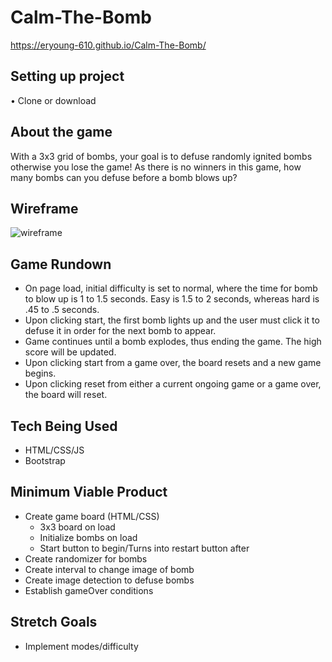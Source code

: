 # Calm-The-Bomb
https://eryoung-610.github.io/Calm-The-Bomb/

## Setting up project
• Clone or download

## About the game
With a 3x3 grid of bombs, your goal is to defuse randomly ignited bombs otherwise you lose the game! As there is no winners in this game, how many bombs can you defuse before a bomb blows up?

## Wireframe
![wireframe](https://github.com/Eryoung-610/Uncalm-The-Bomb/blob/master/UncalmTheBomb.JPG)

## Game Rundown
* On page load, initial difficulty is set to normal, where the time for bomb to blow up is 1 to 1.5 seconds. Easy is 1.5 to 2 seconds, whereas hard is .45 to .5 seconds.
* Upon clicking start, the first bomb lights up and the user must click it to defuse it in order for the next bomb to appear. 
* Game continues until a bomb explodes, thus ending the game. The high score will be updated.
* Upon clicking start from a game over, the board resets and a new game begins.
* Upon clicking reset from either a current ongoing game or a game over, the board will reset.

## Tech Being Used
* HTML/CSS/JS
* Bootstrap

## Minimum Viable Product
* Create game board (HTML/CSS)
  * 3x3 board on load
  * Initialize bombs on load
  * Start button to begin/Turns into restart button after
* Create randomizer for bombs
* Create interval to change image of bomb
* Create image detection to defuse bombs
* Establish gameOver conditions

## Stretch Goals
* Implement modes/difficulty
